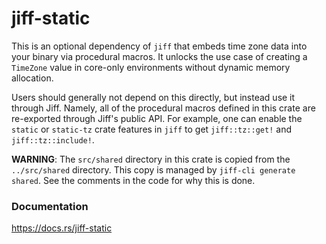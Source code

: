 jiff-static
===========
This is an optional dependency of `jiff` that embeds time zone data into your
binary via procedural macros. It unlocks the use case of creating a `TimeZone`
value in core-only environments without dynamic memory allocation.

Users should generally not depend on this directly, but instead use it
through Jiff. Namely, all of the procedural macros defined in this crate
are re-exported through Jiff's public API. For example, one can enable the
`static` or `static-tz` crate features in `jiff` to get `jiff::tz::get!` and
`jiff::tz::include!`.

**WARNING**: The `src/shared` directory in this crate is copied from the
`../src/shared` directory. This copy is managed by `jiff-cli generate shared`.
See the comments in the code for why this is done.

### Documentation

https://docs.rs/jiff-static
